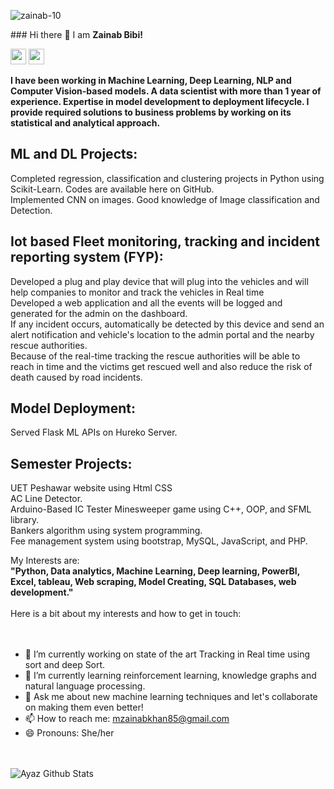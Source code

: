 <p align="left"> <img src="https://komarev.com/ghpvc/?username=zainab-10" alt="zainab-10" /> </p>
### Hi there 👋 I am <b>Zainab Bibi!</b>
<p><a href="https://www.linkedin.com/in/zainab-bibi-a177691b9/"><img src="https://img.shields.io/badge/linkedin-%230077B5.svg?&style=for-the-badge&logo=linkedin&logoColor=white" height=25></a> <a href="https://mail.google.com/mail/u/?authuser=mzainabkhan85@gmail.com"><img src="https://img.shields.io/badge/Gmail-D14836?style=for-the-badge&logo=gmail&logoColor=white" height=25></a> </p>

<b>
I have been working in Machine Learning, Deep Learning, NLP and Computer Vision-based models. A data scientist with more than 1 year of experience. Expertise in model development to deployment lifecycle. I provide required solutions to business problems by working on its statistical and analytical approach. </b>
</br>

<h2><b>ML and DL Projects:</b></h2>
Completed regression, classification and clustering projects in Python using Scikit-Learn. Codes are 
available here on GitHub.<br>
Implemented CNN on images. Good knowledge of Image classification and Detection.<br>

<h2><b>Iot based Fleet monitoring, tracking and incident reporting system (FYP): </b></h2>
Developed a plug and play device that will plug into the vehicles and will help companies to monitor and track the vehicles in Real time</br>
Developed a web application and all the events will be logged and generated for the admin on the dashboard. </br>
If any incident occurs, automatically be detected by this device and send an alert notification and vehicle's location to the admin portal and the nearby rescue authorities.</br>
Because of the real-time tracking the rescue authorities will be able to reach in time and the victims get rescued well and also reduce the risk of death caused by road incidents.</br>

<h2><b>Model Deployment:</b></h2>
Served Flask ML APIs on Hureko Server. </br>

<h2><b>Semester Projects:</b></h2>
UET Peshawar website using Html CSS<br>
AC Line Detector.<br>
Arduino-Based IC Tester Minesweeper game using C++, OOP, and SFML library. <br>
Bankers algorithm using system programming.<br>
Fee management system using bootstrap, MySQL, JavaScript, and PHP.<br>

My Interests are:
<br>
<b>
"Python, Data analytics, Machine Learning, Deep learning, PowerBI, Excel, tableau, Web scraping, Model Creating, 
SQL Databases, web development."
</b>
</br>
<br>
Here is a bit about my interests and how to get in touch:
</br>
<br></br>


- 🔭 I’m currently working on state of the art Tracking in Real time using sort and deep Sort.
- 🌱 I’m currently learning reinforcement learning, knowledge graphs and natural language processing.
- 💬 Ask me about new machine learning techniques and let's collaborate on making them even better!
- 📫 How to reach me: mzainabkhan85@gmail.com
- 😄 Pronouns: She/her

<br></br>
![Ayaz Github Stats](https://github-readme-stats.vercel.app/api?username=ayazmhmd&show_icons=true&title_color=fff&icon_color=79ff97&text_color=9f9f9f&bg_color=151515)
